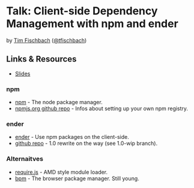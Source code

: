 # Talk: Client-side Dependency Management with npm and ender

by [Tim Fischbach](http://github.com/tf) ([@tfischbach](http://twitter.com/tfischbach))

## Links & Resources

* [Slides](http://tf.github.com/clientside-npm-talk/slides)

### npm

* [npm](http://npmjs.org) - The node package manager.
* [npmjs.org github repo](http://github.com/isaacs/npmjs.org.git) - Infos about setting up your own npm registry.

### ender

* [ender](http://ender.no.de) - Use npm packages on the client-side.
* [github repo](http://github.com/ender-js/Ender) - 1.0 rewrite on the way (see 1.0-wip branch).

### Alternaitves

* [require.js](http://requirejs.org) - AMD style module loader. 
* [bpm](http://getbpm.org) - The browser package manager. Still young.